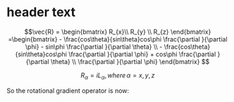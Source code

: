 # header text
$$\vec{R} = \begin{bmatrix}
           R_{x}\\
           R_{y} \\
           R_{z}
         \end{bmatrix}
         =\begin{bmatrix}
           -  \frac{cos\theta}{sin\theta}cos\phi \frac{\partial }{\partial \phi}  - sin\phi \frac{\partial }{\partial \theta}
           \\
           -  \frac{cos\theta}{sin\theta}cos\phi \frac{\partial }{\partial \phi}  + cos\phi \frac{\partial }{\partial \theta} 
           \\
           \frac{\partial }{\partial \phi} 
         \end{bmatrix}
         $$

$$
R_{\alpha} = i L_{\alpha}, where \, \alpha = x,y,z
$$

So the rotational gradient operator is now:



